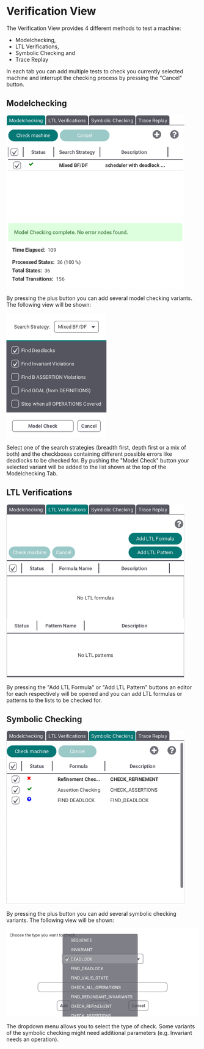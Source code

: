 # Verification View

The Verification View provides 4 different methods to test a machine:

* Modelchecking,
* LTL Verifications,
* Symbolic Checking and
* Trace Replay

In each tab you can add multiple tests to check you currently selected machine and interrupt the checking process by pressing the "Cancel" button.

## <a id="Model"> Modelchecking </a>

![Modelchecking](../screenshots/Verifications/Modelchecking.png)

By pressing the plus button you can add several model checking variants. The following view will be shown:

![Modelchecking Stage](../screenshots/Verifications/Modelchecking%20Stage.png)

Select one of the search strategies (breadth first, depth first or a mix of both) and the checkboxes containing  different possible errors like deadlocks to be checked for. By pushing the "Model Check" button your selected variant will be added to the list shown at the top of the Modelchecking Tab.

## <a id="LTL"> LTL Verifications </a>

![LTL](../screenshots/Verifications/LTL.png)

By pressing the "Add LTL Formula" or "Add LTL Pattern" buttons an editor for each respectively will be opened and you can add LTL formulas or patterns to the lists to be checked for.

## <a id="Symbolic"> Symbolic Checking </a>

![Symbolic Checking](../screenshots/Verifications/Symbolic%20Checking.png)

By pressing the plus button you can add several symbolic checking variants. The following view will be shown:

![Add SC](../screenshots/Verifications/Add%20SC.png)

The dropdown menu allows you to select the type of check. Some variants of the symbolic checking might need additional parameters (e.g. Invariant needs an operation).
